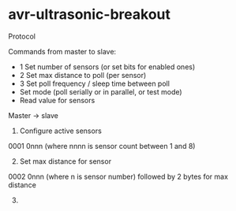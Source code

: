 # avr-ultrasonic-breakout

Protocol


Commands from master to slave:
- 1 Set number of sensors (or set bits for enabled ones)
- 2 Set max distance to poll (per sensor)
- 3 Set poll frequency / sleep time between poll
- Set mode (poll serially or in parallel, or test mode)
- Read value for sensors


Master -> slave

1. Configure active sensors

0001 0nnn (where nnnn is sensor count between 1 and 8)

2. Set max distance for sensor

0002 0nnn (where n is sensor number)
followed by 2 bytes for max distance

3.
